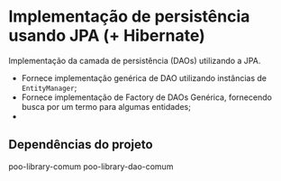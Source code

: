 
# Implementação de persistência usando JPA (+ Hibernate)

Implementação da camada de persistência (DAOs) utilizando a JPA.

* Fornece implementação genérica de DAO utilizando instâncias de `EntityManager`;
* Fornece implementação de Factory de DAOs Genérica, fornecendo busca por um
termo para algumas entidades;
* 


## Dependências do projeto

poo-library-comum
poo-library-dao-comum
